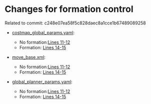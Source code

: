 # Changes for formation control
Related to commit: c248e07ea58f5c828daec8a1cce1b67489089258
* [costmap_global_params.yaml](config/costmap_global_params.yaml):
    * No formation:[Lines 11-12](config/costmap_global_params.yaml#L11-#L12)
    * Formation: [Lines 14-15](config/costmap_global_params.yaml#L14-#L15)

* [move_base.xml](launch/mir_nav/move_base.xml):
    * No formation:[Lines 11-12](launch/mir_nav/move_base.xml#L8)
    * Formation: [Lines 14-15](launch/mir_nav/move_base.xml#L7)

* [global_planner_params.yaml](config/global_planner_params.yaml):
    * No formation:[Lines 11-12](config/global_planner_params.yaml#L30-#L31)
    * Formation: [Lines 14-15](config/global_planner_params.yaml#33-#L34)